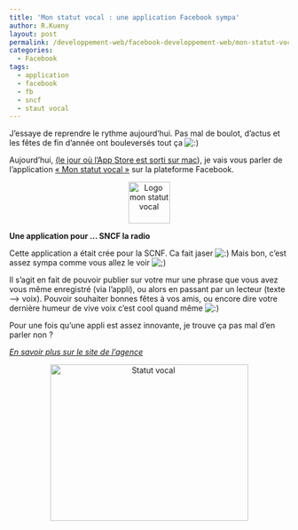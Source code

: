 ```yaml
---
title: 'Mon statut vocal : une application Facebook sympa'
author: R.Kueny
layout: post
permalink: /developpement-web/facebook-developpement-web/mon-statut-vocal-une-application-facebook-sympa
categories:
  - Facebook
tags:
  - application
  - facebook
  - fb
  - sncf
  - staut vocal
---
```

J&rsquo;essaye de reprendre le rythme aujourd&rsquo;hui. Pas mal de boulot, d&rsquo;actus et les fêtes de fin d&rsquo;année ont bouleversés tout ça <img src="http://rkueny.fr/wp-includes/images/smilies/icon_smile.gif" alt=":)" class="wp-smiley" />

Aujourd&rsquo;hui, <a title="Mac App Store" href="http://www.apple.com/fr/mac/app-store/" target="_blank">(le jour où l&rsquo;App Store est sorti sur mac</a>), je vais vous parler de l&rsquo;application <a title="Mon statut vocal : application facebook" href="http://www.facebook.com/#!/apps/application.php?id=119491811434883" target="_blank">&laquo;&nbsp;Mon statut vocal&nbsp;&raquo;</a> sur la plateforme Facebook.

<p style="text-align: center;">
  <a href="http://rkueny.fr/wp-content/uploads/2011/01/statut-vocal.jpg" rel="lightbox[1015]"><img class="size-full wp-image-1016 aligncenter" title="statut-vocal" src="http://rkueny.fr/wp-content/uploads/2011/01/statut-vocal.jpg" alt="Logo mon statut vocal" width="75" height="75" /></a><!--more-->
</p>

<p style="text-align: left;">
  <strong>Une application pour &#8230; SNCF la radio</strong>
</p>

<p style="text-align: left;">
  Cette application a était crée pour la SCNF. Ca fait jaser <img src="http://rkueny.fr/wp-includes/images/smilies/icon_smile.gif" alt=":)" class="wp-smiley" /> Mais bon, c&rsquo;est assez sympa comme vous allez le voir <img src="http://rkueny.fr/wp-includes/images/smilies/icon_wink.gif" alt=";)" class="wp-smiley" />
</p>

<p style="text-align: left;">
  Il s&rsquo;agit en fait de pouvoir publier sur votre mur une phrase que vous avez vous même enregistré (via l&rsquo;appli), ou alors en passant par un lecteur (texte &#8211;> voix). Pouvoir souhaiter bonnes fêtes à vos amis, ou encore dire votre dernière humeur de vive voix c&rsquo;est cool quand même <img src="http://rkueny.fr/wp-includes/images/smilies/icon_smile.gif" alt=":)" class="wp-smiley" />
</p>

<p style="text-align: left;">
  Pour une fois qu&rsquo;une appli est assez innovante, je trouve ça pas mal d&rsquo;en parler non ?
</p>

<p style="text-align: left;">
  <a title="En savoir plus" href="http://www.tbwa-paris.com/sncf/laradio/monstatutvocal/" target="_blank"><em>En savoir plus sur le site de l&rsquo;agence</em></a>
</p>

<p style="text-align: center;">
  <a href="http://rkueny.fr/wp-content/uploads/2011/01/Capture-d’écran-2011-01-06-à-15.49.18.png" rel="lightbox[1015]"><img class="size-medium wp-image-1019 aligncenter" title="Capture d’écran 2011-01-06 à 15.49.18" src="http://rkueny.fr/wp-content/uploads/2011/01/Capture-d’écran-2011-01-06-à-15.49.18-300x237.png" alt="Statut vocal" width="357" height="282" /></a>
</p>

<p style="text-align: center;">